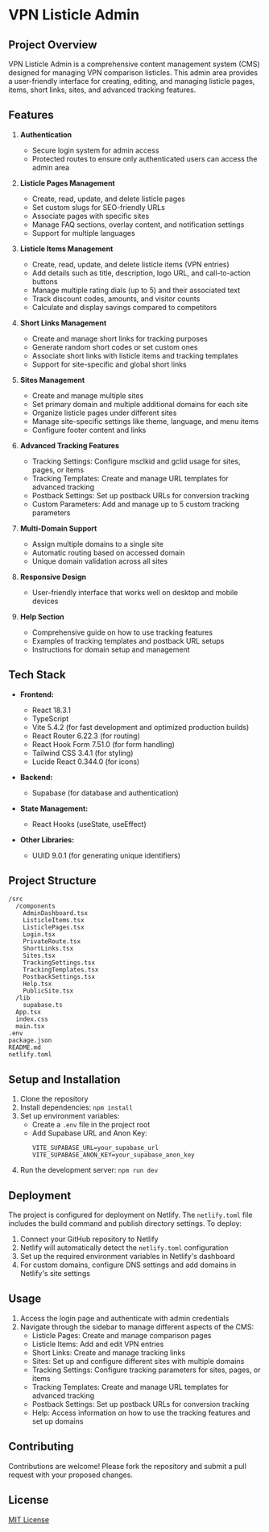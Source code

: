 # VPN Listicle Admin

## Project Overview

VPN Listicle Admin is a comprehensive content management system (CMS) designed for managing VPN comparison listicles. This admin area provides a user-friendly interface for creating, editing, and managing listicle pages, items, short links, sites, and advanced tracking features.

## Features

1. **Authentication**
   - Secure login system for admin access
   - Protected routes to ensure only authenticated users can access the admin area

2. **Listicle Pages Management**
   - Create, read, update, and delete listicle pages
   - Set custom slugs for SEO-friendly URLs
   - Associate pages with specific sites
   - Manage FAQ sections, overlay content, and notification settings
   - Support for multiple languages

3. **Listicle Items Management**
   - Create, read, update, and delete listicle items (VPN entries)
   - Add details such as title, description, logo URL, and call-to-action buttons
   - Manage multiple rating dials (up to 5) and their associated text
   - Track discount codes, amounts, and visitor counts
   - Calculate and display savings compared to competitors

4. **Short Links Management**
   - Create and manage short links for tracking purposes
   - Generate random short codes or set custom ones
   - Associate short links with listicle items and tracking templates
   - Support for site-specific and global short links

5. **Sites Management**
   - Create and manage multiple sites
   - Set primary domain and multiple additional domains for each site
   - Organize listicle pages under different sites
   - Manage site-specific settings like theme, language, and menu items
   - Configure footer content and links

6. **Advanced Tracking Features**
   - Tracking Settings: Configure msclkid and gclid usage for sites, pages, or items
   - Tracking Templates: Create and manage URL templates for advanced tracking
   - Postback Settings: Set up postback URLs for conversion tracking
   - Custom Parameters: Add and manage up to 5 custom tracking parameters

7. **Multi-Domain Support**
   - Assign multiple domains to a single site
   - Automatic routing based on accessed domain
   - Unique domain validation across all sites

8. **Responsive Design**
   - User-friendly interface that works well on desktop and mobile devices

9. **Help Section**
   - Comprehensive guide on how to use tracking features
   - Examples of tracking templates and postback URL setups
   - Instructions for domain setup and management

## Tech Stack

- **Frontend:**
  - React 18.3.1
  - TypeScript
  - Vite 5.4.2 (for fast development and optimized production builds)
  - React Router 6.22.3 (for routing)
  - React Hook Form 7.51.0 (for form handling)
  - Tailwind CSS 3.4.1 (for styling)
  - Lucide React 0.344.0 (for icons)

- **Backend:**
  - Supabase (for database and authentication)

- **State Management:**
  - React Hooks (useState, useEffect)

- **Other Libraries:**
  - UUID 9.0.1 (for generating unique identifiers)

## Project Structure

```
/src
  /components
    AdminDashboard.tsx
    ListicleItems.tsx
    ListiclePages.tsx
    Login.tsx
    PrivateRoute.tsx
    ShortLinks.tsx
    Sites.tsx
    TrackingSettings.tsx
    TrackingTemplates.tsx
    PostbackSettings.tsx
    Help.tsx
    PublicSite.tsx
  /lib
    supabase.ts
  App.tsx
  index.css
  main.tsx
.env
package.json
README.md
netlify.toml
```

## Setup and Installation

1. Clone the repository
2. Install dependencies: `npm install`
3. Set up environment variables:
   - Create a `.env` file in the project root
   - Add Supabase URL and Anon Key:
     ```
     VITE_SUPABASE_URL=your_supabase_url
     VITE_SUPABASE_ANON_KEY=your_supabase_anon_key
     ```
4. Run the development server: `npm run dev`

## Deployment

The project is configured for deployment on Netlify. The `netlify.toml` file includes the build command and publish directory settings. To deploy:

1. Connect your GitHub repository to Netlify
2. Netlify will automatically detect the `netlify.toml` configuration
3. Set up the required environment variables in Netlify's dashboard
4. For custom domains, configure DNS settings and add domains in Netlify's site settings

## Usage

1. Access the login page and authenticate with admin credentials
2. Navigate through the sidebar to manage different aspects of the CMS:
   - Listicle Pages: Create and manage comparison pages
   - Listicle Items: Add and edit VPN entries
   - Short Links: Create and manage tracking links
   - Sites: Set up and configure different sites with multiple domains
   - Tracking Settings: Configure tracking parameters for sites, pages, or items
   - Tracking Templates: Create and manage URL templates for advanced tracking
   - Postback Settings: Set up postback URLs for conversion tracking
   - Help: Access information on how to use the tracking features and set up domains

## Contributing

Contributions are welcome! Please fork the repository and submit a pull request with your proposed changes.

## License

[MIT License](https://opensource.org/licenses/MIT)